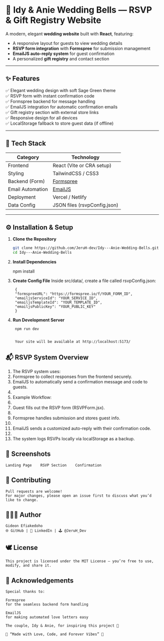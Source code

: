 # 💒 Idy & Anie Wedding Bells — RSVP & Gift Registry Website

A modern, elegant **wedding website** built with **React**, featuring:
- A responsive layout for guests to view wedding details  
- **RSVP form integration** with **Formspree** for submission management  
- **EmailJS auto-reply system** for guest confirmation  
- A personalized **gift registry** and contact section  

---

## ✨ Features

✅ Elegant wedding design with soft Sage Green theme  
✅ RSVP form with instant confirmation code  
✅ Formspree backend for message handling  
✅ EmailJS integration for automatic confirmation emails  
✅ Gift registry section with external store links  
✅ Responsive design for all devices  
✅ LocalStorage fallback to store guest data (if offline)

---

## 🧠 Tech Stack

| Category | Technology |
|-----------|-------------|
| Frontend  | React (Vite or CRA setup) |
| Styling   | TailwindCSS / CSS3 |
| Backend (Form) | [Formspree](https://formspree.io/) |
| Email Automation | [EmailJS](https://www.emailjs.com/) |
| Deployment | Vercel / Netlify |
| Data Config | JSON files (rsvpConfig.json) |

---

## ⚙️ Installation & Setup

1. **Clone the Repository**
   ```bash
   git clone https://github.com/JeruH-dev/Idy---Anie-Wedding-Bells.git
   cd Idy---Anie-Wedding-Bells

2. **Install Dependencies**

    npm install


3. **Create Config File**
    Inside src/data/, create a file called rsvpConfig.json:

        {
        "formspreeURL": "https://formspree.io/f/YOUR_FORM_ID",
        "emailjsServiceId": "YOUR_SERVICE_ID",
        "emailjsTemplateId": "YOUR_TEMPLATE_ID",
        "emailjsPublicKey": "YOUR_PUBLIC_KEY"
        }


4. **Run Development Server**

        npm run dev


        Your site will be available at http://localhost:5173/

## 📬 RSVP System Overview

<ol> 
    <li>The RSVP system uses:
    </li>
    <li>Formspree to collect responses from the frontend securely.
    </li>
    <li>EmailJS to automatically send a confirmation message and code to guests.
    <li>
    <li>Example Workflow:
    <li>
    <li>Guest fills out the RSVP form (RSVPForm.jsx).
    <li>
    <li>Formspree handles submission and stores guest info.
    <li>
    <li>EmailJS sends a customized auto-reply with their confirmation code.
    <li>
    <li>The system logs RSVPs locally via localStorage as a backup.
    </li>
</ol>


## 📸 Screenshots
    Landing Page	RSVP Section	Confirmation

	
	
## 🤝 Contributing

    Pull requests are welcome!
    For major changes, please open an issue first to discuss what you’d like to change.

## 👨🏾‍💻 Author

    Gideon Efiakedoho
    🌐 GitHub | 💼 LinkedIn | 🕹️ @JeruH_Dev

## 🕊️ License

    This project is licensed under the MIT License — you’re free to use, modify, and share it.

## 💬 Acknowledgements

    Special thanks to:

    Formspree
    for the seamless backend form handling

    EmailJS
    for making automated love letters easy

    The couple, Idy & Anie, for inspiring this project 💖

    🎉 “Made with Love, Code, and Forever Vibes” 💍

